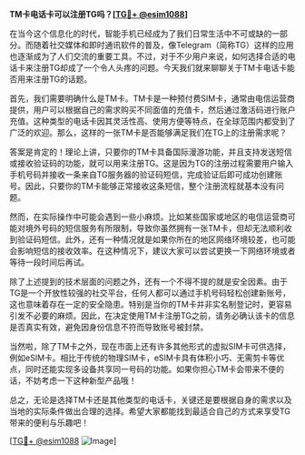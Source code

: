 **TM卡电话卡可以注册TG吗？[[TG💪+ @esim1088](https://t.me/s/esim1088)]**

在当今这个信息化的时代，智能手机已经成为了我们日常生活中不可或缺的一部分。而随着社交媒体和即时通讯软件的普及，像Telegram（简称TG）这样的应用也逐渐成为了人们交流的重要工具。不过，对于不少用户来说，如何选择合适的电话卡来注册TG却成了一个令人头疼的问题。今天我们就来聊聊关于TM卡电话卡能否用来注册TG的话题。

首先，我们需要明确什么是TM卡。TM卡是一种预付费SIM卡，通常由电信运营商提供，用户可以根据自己的需求购买不同面值的充值卡，然后通过激活码进行账户充值。这种类型的电话卡因其灵活性高、使用方便等特点，在全球范围内都受到了广泛的欢迎。那么，这样的一张TM卡是否能够满足我们在TG上的注册需求呢？

答案是肯定的！理论上讲，只要你的TM卡具备国际漫游功能，并且支持发送短信或接收验证码的功能，就可以用来注册TG。这是因为TG的注册过程需要用户输入手机号码并接收一条来自TG服务器的验证码短信，完成验证后即可成功创建账号。因此，只要你的TM卡能够正常接收这条短信，整个注册流程就基本没有问题。

然而，在实际操作中可能会遇到一些小麻烦。比如某些国家或地区的电信运营商可能对境外号码的短信服务有所限制，导致你虽然拥有一张TM卡，但却无法顺利收到验证码短信。此外，还有一种情况就是如果你所在的地区网络环境较差，也可能会影响短信的接收效率。在这种情况下，建议大家可以尝试更换一下网络环境或者等待一段时间后再试。

除了上述提到的技术层面的问题之外，还有一个不得不提的就是安全因素。由于TG是一个开放性较强的社交平台，任何人都可以通过手机号码轻松创建新账号，这也意味着存在一定的安全隐患。特别是当你的TM卡并非实名制登记时，更容易引发不必要的麻烦。因此，在决定使用TM卡注册TG之前，请务必确认该卡的信息是否真实有效，避免因身份信息不符而导致账号被封禁。

当然啦，除了TM卡之外，现在市面上还有许多其他形式的虚拟SIM卡可供选择，例如eSIM卡。相比于传统的物理SIM卡，eSIM卡具有体积小巧、无需剪卡等优点，同时还能实现多设备共享同一号码的功能。如果你担心TM卡会带来不便的话，不妨考虑一下这种新型产品哦！

总之，无论是选择TM卡还是其他类型的电话卡，关键还是要根据自身的需求以及当地的实际条件做出合理的选择。希望大家都能找到最适合自己的方式来享受TG带来的便利与乐趣吧！

[[TG💪+ @esim1088](https://t.me/s/esim1088) ![Image](https://i.postimg.cc/4NQfJmqS/Snipaste-2025-05-13-00-14-12.png)]
